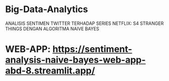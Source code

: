 # Big-Data-Analytics
ANALISIS SENTIMEN TWITTER TERHADAP SERIES NETFLIX: S4 STRANGER THINGS DENGAN ALGORITMA NAIVE BAYES
# WEB-APP: https://sentiment-analysis-naive-bayes-web-app-abd-8.streamlit.app/
